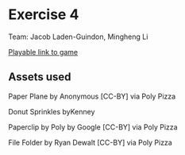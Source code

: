 # Exercise 4

Team: Jacob Laden-Guindon, Mingheng Li

[Playable link to game](https://raltshunter.github.io/game615-spring2023-03/exercise04/play/)

## Assets used

Paper Plane by Anonymous [CC-BY] via Poly Pizza

Donut Sprinkles byKenney

Paperclip by Poly by Google [CC-BY] via Poly Pizza

File Folder by Ryan Dewalt [CC-BY] via Poly Pizza
